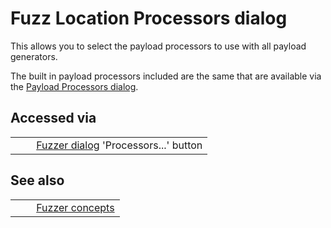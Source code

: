 # Fuzz Location Processors dialog #

This allows you to select the payload processors to use with all payload generators.

The built in payload processors included are the same that are available via the [Payload Processors dialog][].

## Accessed via ##

<table> 
 <tbody>
  <tr>
   <td>&nbsp;&nbsp;&nbsp;&nbsp;</td>
   <td><a href="HelpAddonsFuzzDialogue" rel="nofollow">Fuzzer dialog</a> 'Processors...' button</td>
  </tr> 
 </tbody>
</table>

## See also ##

<table> 
 <tbody>
  <tr>
   <td>&nbsp;&nbsp;&nbsp;&nbsp;</td>
   <td><a href="HelpAddonsFuzzConcepts" rel="nofollow">Fuzzer concepts</a></td>
  </tr> 
 </tbody>
</table>


[Payload Processors dialog]: HelpAddonsFuzzProcessors